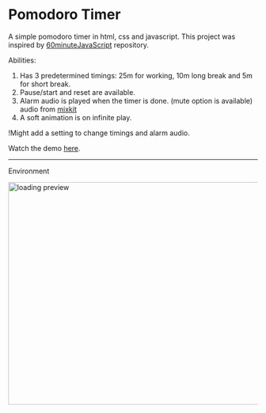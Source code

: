 # Pomodoro Timer

A simple pomodoro timer in html, css and javascript. This project was inspired by [60minuteJavaScript](https://github.com/AyushSaini00/60minuteJavaScript) repository.

Abilities:
  1. Has 3 predetermined timings: 25m for working, 10m long break and 5m for short break.
  2. Pause/start and reset are available.
  3. Alarm audio is played when the timer is done. (mute option is available) audio from [mixkit](https://mixkit.co/)
  4. A soft animation is on infinite play.

!Might add a setting to change timings and alarm audio.

Watch the demo [here](https://justfae00.github.io/Pomodoro).

------------------------

Environment


 <img src="https://github.com/justFae00/Pomodoro/assets/94365737/ee78b734-55e6-484e-bdc6-92b9ad7bc856" alt="loading preview" width="850" height="450">



